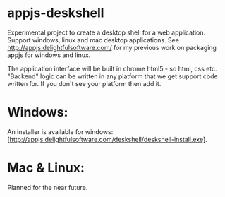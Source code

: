 appjs-deskshell
===============

Experimental project to create a desktop shell for a web application. Support windows, linux and mac 
desktop applications. See http://appjs.delightfulsoftware.com/ for my previous work on packaging appjs for windows and linux.

The application interface will be built in chrome html5 - so html, css etc. "Backend" logic can be written in any
platform that we get support code written for. If you don't see your platform then add it.

Windows:
========

An installer is available for windows: [http://appjs.delightfulsoftware.com/deskshell/deskshell-install.exe].


Mac & Linux:
============

Planned for the near future.

